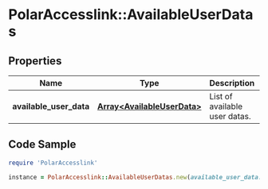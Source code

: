 # PolarAccesslink::AvailableUserDatas

## Properties

Name | Type | Description | Notes
------------ | ------------- | ------------- | -------------
**available_user_data** | [**Array&lt;AvailableUserData&gt;**](AvailableUserData.md) | List of available user datas. | [optional]

## Code Sample

```ruby
require 'PolarAccesslink'

instance = PolarAccesslink::AvailableUserDatas.new(available_user_data: null)
```


